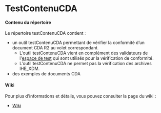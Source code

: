 # TestContenuCDA

#### Contenu du répertoire ####
Le répertoire testContenuCDA contient :
 - un outil testContenuCDA permettant de vérifier la conformité d’un document CDA R2 au volet correspondant.
   - L'outil testContenuCDA vient en complément des validateurs de l'[espace de test](https://interop.esante.gouv.fr/) qui sont utilisés pour la vérification de conformité.
   - L'outil testContenuCDA ne permet pas la vérification des archives IHE_XDM.
 - des exemples de documents CDA 


#### Wiki ####
Pour plus d'informations et détails, vous pouvez consulter la page du wiki : 
-  [Wiki](https://github.com/ansforge/TestContenuCDA/wiki)

